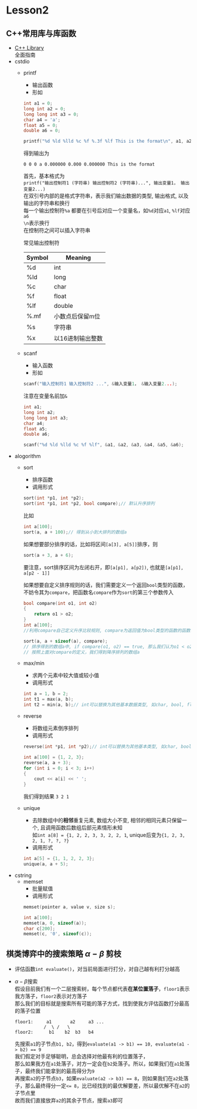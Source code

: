# Lesson2  
## C++常用库与库函数
* [C++ Library](http://www.cplusplus.com/reference/clibrary/)  
  全面指南
* cstdio 
	* printf  
		* 输出函数
		* 形如  
		```c++
		int a1 = 0;
		long int a2 = 0;
		long long int a3 = 0;
		char a4 = 'a';
		float a5 = 0;
		double a6 = 0;

		printf("%d %ld %lld %c %f %.3f %lf This is the format\n", a1, a2, a3, a4, a5, a5, a6);
		```
		得到输出为
		```
		0 0 0 a 0.000000 0.000 0.000000 This is the format
		```  
		首先，基本格式为  
		`printf("输出控制符1 (字符串) 输出控制符2 (字符串)...", 输出变量1， 输出变量2...)`  
		在双引号内部的是格式字符串，表示我们输出数据的类型, 输出格式, 以及输出的字符串和换行  
		每一个输出控制符`%a` 都要在引号后对应一个变量名，如`%d`对应`a1`, `%lf`对应`a6`  
		`\n`表示换行  
		在控制符之间可以插入字符串  

		常见输出控制符  

		| Symbol | Meaning | 
		| --- | --- |
		| %d | int |
		| %ld | long |  
		| %c | char |
		| %f | float |
		| %lf | double |
		| %.mf| 小数点后保留m位 |
		| %s | 字符串 |
		| %x | 以16进制输出整数 |



	* scanf  
		* 输入函数 
		* 形如
		```c++
		scanf("输入控制符1 输入控制符2 ...", &输入变量1， &输入变量2...);
		```
		注意在变量名前加`&`
		```c++
		int a1;
		long int a2;
		long long int a3;
		char a4;
		float a5;
		double a6;

		scanf("%d %ld %lld %c %f %lf", &a1, &a2, &a3, &a4, &a5, &a6);
		```  
* alogorithm
	* sort   
		* 排序函数 
		* 调用形式  
		```c++
		sort(int *p1, int *p2);
		sort(int *p1, int *p2, bool compare);// 默认升序排列 
		```
		比如
		```c++
		int a[100];
		sort(a, a + 100);// 得到从小到大排列的数组a
		```  
		如果想要部分排序的话，比如将区间`[a[3], a[5]]`排序，则
		```c++
		sort(a + 3, a + 6);
		```
		要注意，sort排序区间为左闭右开，即`[a[p1], a[p2])`, 也就是`[a[p1], a[p2 - 1]]`  

		如果想要自定义排序规则的话，我们需要定义一个返回`bool`类型的函数，不妨令其为`compare`，把函数名`compare`作为`sort`的第三个参数传入  
		```c++
		bool compare(int o1, int o2)
		{
			return o1 > o2;
		}
		int a[100];
		//利用compare自己定义升序比较规则, compare为返回值为bool类型的函数的函数名

		sort(a, a + sizeof(a), compare);
		// 排序得到的数组a中, if compare(o1, o2) == true, 那么我们认为o1 < o2, 排序时将o1排在o2之前  
		// 按照上面对compare的定义，我们得到降序排列的数组a
		```  
	* max/min  
		* 求两个元素中较大值或较小值  
		* 调用形式

		```c++
		int a = 1, b = 2;
		int t1 = max(a, b);
		int t2 = min(a, b);// int可以替换为其他基本数据类型, 如char, bool, float, etc.
		```
	* reverse  
		* 将数组元素倒序排列
		* 调用形式
		```c++
		reverse(int *p1, int *p2);// int可以替换为其他基本类型, 如char, bool, float, etc.
		```

		```c++
		int a[100] = {1, 2, 3};
		reverse(a, a + 3);
		for (int i = 0; i < 3; i++)
		{
			cout << a[i] << ' ';
		}
		```
		我们得到结果
		`3 2 1`

	* unique  
		* 去除数组中的**相邻**重复元素, 数组大小不变, 相邻的相同元素只保留一个, 且调用函数后数组后部元素情形未知  
  		如`int a[8] = {1, 2, 2, 3, 3, 2, 2, 1`, unique后变为`{1, 2, 3, 2, 1, ?, ?, ?}`
		* 调用形式  
		```c++
		int a[5] = {1, 1, 2, 2, 3};
		unique(a, a + 5);
		```
* cstring  
	* memset  
		* 批量赋值   
		* 调用形式  
		```c++
		memset(pointer a, value v, size s);
		``` 
		```c++
		int a[100];
		memset(a, 0, sizeof(a));
		char c[200];
		memset(c, '0', sizeof(c));
		```



## 棋类博弈中的搜索策略 $\alpha-\beta$ 剪枝  
* 评估函数`int evaluate()`，对当前局面进行打分，对自己越有利打分越高  
* $\alpha-\beta$搜索  
	假设目前我们有一个二层搜索树，每个节点都代表**在某位置落子**，`floor1`表示我方落子，`floor2`表示对方落子  
	那么我们的目标就是搜索所有可能的落子方式，找到使我方评估函数打分最高的落子位置  
	```
	floor1:		a1       a2     a3 ...
		       /  \	/   \
	floor2:	     b1    b2  b3   b4 
	```

	先搜索`a1`的子节点`b1, b2`，得到`evaluate(a1 -> b1) == 10, evaluate(a1 -> b2) == 9`  
	我们假定对手足够聪明，总会选择对他最有利的位置落子，  
	那么如果我方在`a1`处落子，对方一定会在`b2`处落子。所以，如果我们在`a1`处落子，最终我们能拿到的最高得分为`9`  
	再搜索`a2`的子节点`b3`，如果`evaluate(a2 -> b3) == 8`，则如果我们在`a2`处落子，那么最终得分一定`<= 8`，比已经找到的最优解要差，所以最优解不在`a2`的子节点里  
	故而我们直接放弃`a2`的其余子节点，搜索`a3`即可




